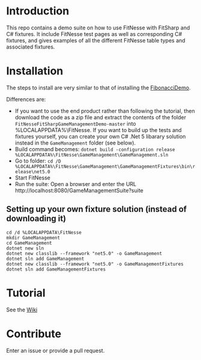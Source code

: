 # Introduction 
This repo contains a demo suite on how to use FitNesse with FitSharp and C# fixtures. It include FitNesse test pages as well as 
corresponding C# fixtures, and gives examples of all the different FitNesse table types and associated fixtures.

# Installation
The steps to install are very similar to that of installing the [FibonacciDemo](../../../FitNesseFitSharpFibonacciDemo).

Differences are:
* If you want to use the end product rather than following the tutorial, then download the code as a zip file and extract the contents of the folder `FitNesseFitSharpGameManagementDemo-master` into %LOCALAPPDATA%\FitNesse. If you want to build up the tests and fixtures yourself, you can create your own C# .Net 5 libarary solution instead in the `GameManagement` folder (see below).
* Build command becomes: `dotnet build -configuration release %LOCALAPPDATA%\FitNesse\GameManagement\GameManagement.sln`
* Go to folder: `cd /D %LOCALAPPDATA%\FitNesse\GameManagement\GameManagementFixtures\bin\release\net5.0`
* Start FitNesse
* Run the suite: Open a browser and enter the URL http://localhost:8080/GameManagementSuite?suite

## Setting up your own fixture solution (instead of downloading it)
```
cd /d %LOCALAPPDATA\FitNesse
mkdir GameManagement
cd GameManagement
dotnet new sln
dotnet new classlib --framework "net5.0" -o GameManagement
dotnet sln add GameManagement
dotnet new classlib --framework "net5.0" -o GameManagementFixtures
dotnet sln add GameManagementFixtures
```

# Tutorial
See the [Wiki](../../wiki)

# Contribute
Enter an issue or provide a pull request. 
